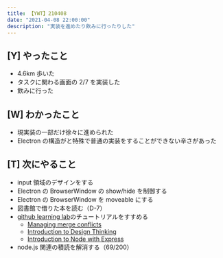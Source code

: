 ```yaml
---
title: 【YWT】210408
date: "2021-04-08 22:00:00"
description: "実装を進めたり飲みに行ったりした"
---
```


## [Y] やったこと

- 4.6km 歩いた
- タスクに関わる画面の 2/7 を実装した
- 飲みに行った

## [W] わかったこと

- 現実装の一部だけ徐々に進められた
- Electron の構造がと特殊で普通の実装をすることができない辛さがあった

## [T] 次にやること

- input 領域のデザインをする
- Electron の BrowserWindow の show/hide を制御する
- Electron の BrowserWindow を moveable にする
- 図書館で借りた本を読む（D-7）
- [github learning lab](https://lab.github.com/githubtraining)のチュートリアルをすすめる
  - [Managing merge conflicts](https://lab.github.com/githubtraining/managing-merge-conflicts)
  - [Introduction to Design Thinking](https://lab.github.com/githubtraining/introduction-to-design-thinking)
  - [Introduction to Node with Express](https://lab.github.com/everydeveloper/introduction-to-node-with-express)
- node.js 関連の積読を解消する（69/200）

<!-- https://twitter.com/camomile_cafe/status/1380146259512631300?s=20 -->
